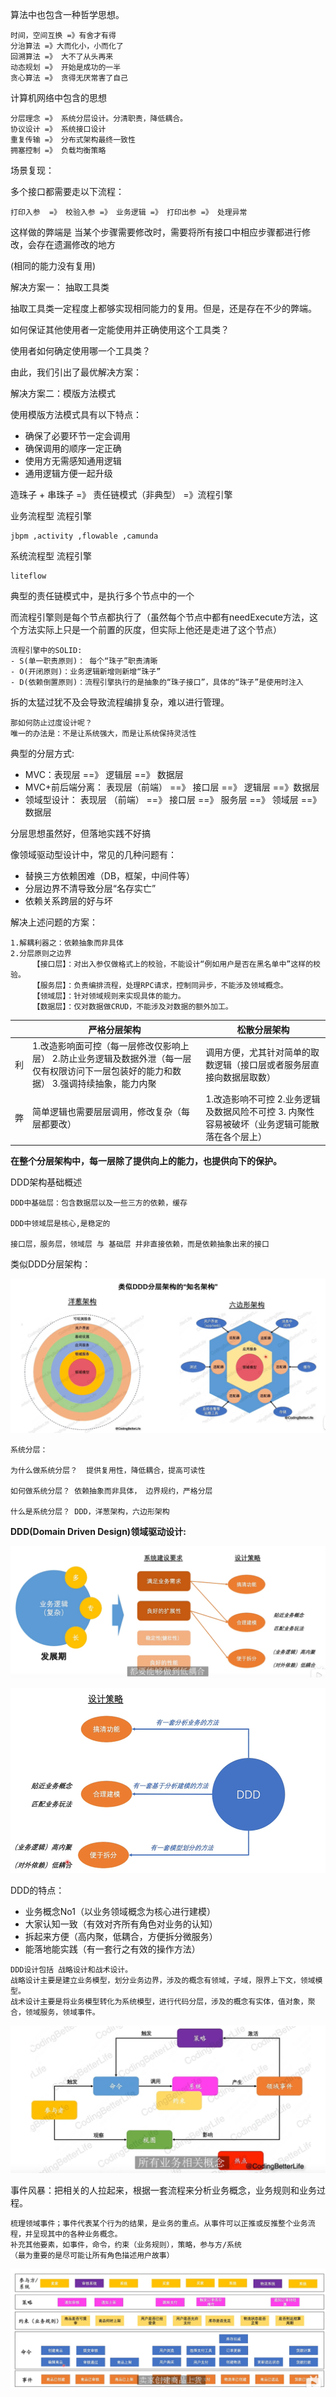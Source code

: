 算法中也包含一种哲学思想。

```
时间，空间互换 =》有舍才有得
分治算法 =》大而化小，小而化了
回溯算法 =》 大不了从头再来
动态规划 =》 开始是成功的一半
贪心算法 =》 贪得无厌常害了自己
```

计算机网络中包含的思想

```
分层理念 =》 系统分层设计。分清职责，降低耦合。
协议设计 =》 系统接口设计
重复传输 =》 分布式架构最终一致性
拥塞控制 =》 负载均衡策略
```

场景复现：

多个接口都需要走以下流程：

``` 
打印入参  =》 校验入参 =》 业务逻辑 =》 打印出参 =》 处理异常
```

这样做的弊端是  当某个步骤需要修改时，需要将所有接口中相应步骤都进行修改，会存在遗漏修改的地方

(相同的能力没有复用)

解决方案一： 抽取工具类

抽取工具类一定程度上都够实现相同能力的复用。但是，还是存在不少的弊端。

如何保证其他使用者一定能使用并正确使用这个工具类？

使用者如何确定使用哪一个工具类？

由此，我们引出了最优解决方案：

解决方案二：模版方法模式

使用模版方法模式具有以下特点：

- 确保了必要环节一定会调用
- 确保调用的顺序一定正确
- 使用方无需感知通用逻辑
- 通用逻辑方便一起升级



造珠子 + 串珠子 =》 责任链模式（非典型） =》流程引擎

业务流程型 流程引擎

```
jbpm ,activity ,flowable ,camunda
```

系统流程型 流程引擎 

```
liteflow 
```

典型的责任链模式中，是执行多个节点中的一个

而流程引擎则是每个节点都执行了（虽然每个节点中都有needExecute方法，这个方法实际上只是一个前置的灰度，但实际上他还是走进了这个节点）

```
流程引擎中的SOLID:
- S(单一职责原则)： 每个“珠子”职责清晰
- O(开闭原则)：业务逻辑新增则新增“珠子”
- D(依赖倒置原则)：流程引擎执行的是抽象的“珠子接口”，具体的“珠子”是使用时注入
```



拆的太猛过犹不及会导致流程编排复杂，难以进行管理。

```
那如何防止过度设计呢？
唯一的办法是：不是让系统强大，而是让系统保持灵活性
```

典型的分层方式:

- MVC：表现层 ==》 逻辑层 ==》 数据层
- MVC+前后端分离： 表现层（前端） ==》 接口层 ==》 逻辑层  ==》数据层
- 领域型设计： 表现层 （前端） ==》 接口层 ==》 服务层  ==》 领域层 ==》 数据层

分层思想虽然好，但落地实践不好搞

像领域驱动型设计中，常见的几种问题有：

- 替换三方依赖困难（DB，框架，中间件等）
- 分层边界不清导致分层“名存实亡”
- 依赖关系跨层的好与坏

解决上述问题的方案：

```
1.解耦利器之：依赖抽象而非具体
2.分层原则之边界 
	 【接口层】：对出入参仅做格式上的校验，不能设计“例如用户是否在黑名单中”这样的校验。
	 【服务层】：负责编排流程，处理RPC请求，控制同异步，不能涉及领域概念。
	 【领域层】：针对领域规则来实现具体的能力。
	 【数据层】：仅对数据做CRUD，不能涉及对数据的额外加工。
```

|      | 严格分层架构                                                 | 松散分层架构                                                 |
| ---- | ------------------------------------------------------------ | ------------------------------------------------------------ |
| 利   | 1.改造影响面可控（每一层修改仅影响上层） 2.防止业务逻辑及数据外泄（每一层仅有权限访问下一层包装好的能力和数据） 3.强调持续抽象，能力内聚 | 调用方便，尤其针对简单的取数逻辑（接口层或者服务层直接向数据层取数） |
| 弊   | 简单逻辑也需要层层调用，修改复杂（每层都要改）               | 1.改造影响不可控   2.业务逻辑及数据风险不可控   3. 内聚性容易被破坏（业务逻辑可能散落在各个层上） |

**在整个分层架构中，每一层除了提供向上的能力，也提供向下的保护。**

DDD架构基础概述

```
DDD中基础层：包含数据层以及一些三方的依赖，缓存

DDD中领域层是核心,是稳定的

接口层，服务层，领域层 与 基础层 并非直接依赖，而是依赖抽象出来的接口
```

类似DDD分层架构：

![image-20240323143042099](https://raw.githubusercontent.com/renghongwen/charbed/main/img/image-20240323143042099.png)



```
系统分层：

为什么做系统分层？  提供复用性，降低耦合，提高可读性

如何做系统分层？ 依赖抽象而非具体， 边界规约，严格分层

什么是系统分层？ DDD，洋葱架构，六边形架构
```

**DDD(Domain Driven Design)领域驱动设计:**

![image-20240323144441770](https://raw.githubusercontent.com/renghongwen/charbed/main/img/image-20240323144441770.png)

![image-20240323144613744](https://raw.githubusercontent.com/renghongwen/charbed/main/img/image-20240323144613744.png)

DDD的特点：

- 业务概念No1（以业务领域概念为核心进行建模）
- 大家认知一致（有效对齐所有角色对业务的认知）
- 拆起来方便（高内聚，低耦合，方便拆分微服务）
- 能落地能实践（有一套行之有效的操作方法）

```
DDD设计包括 战略设计和战术设计。
战略设计主要是建立业务模型，划分业务边界，涉及的概念有领域，子域，限界上下文，领域模型。
战术设计主要是将业务模型转化为系统模型，进行代码分层，涉及的概念有实体，值对象，聚合，领域服务，领域事件。
```

 

![image-20240323151125164](https://raw.githubusercontent.com/renghongwen/charbed/main/img/image-20240323151125164.png)

 事件风暴：把相关的人拉起来，根据一套流程来分析业务概念，业务规则和业务过程。

```
梳理领域事件；事件代表某个行为的结果，是业务的重点。从事件可以正推或反推整个业务流程，并呈现其中的各种业务概念。
补充其他要素，如事件，命令，约束（业务规则），策略，参与方/系统
（最为重要的是尽可能让所有角色描述用户故事）
```

![image-20240323152809643](https://raw.githubusercontent.com/renghongwen/charbed/main/img/image-20240323152809643.png)



 





















